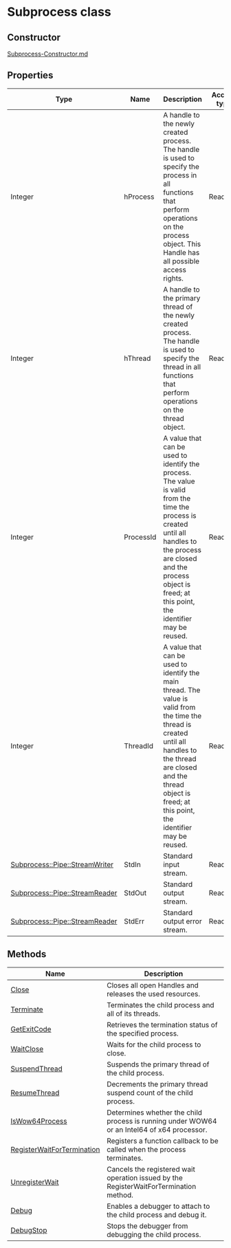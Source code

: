 # Subprocess class




## Constructor
[Subprocess-Constructor.md](Subprocess-Constructor.md)




## Properties

| Type | Name | Description | Access type |
| -------- | -------- | -------- | -------- |
| Integer | hProcess | A handle to the newly created process. The handle is used to specify the process in all functions that perform operations on the process object. This Handle has all possible access rights. | Readonly |
| Integer | hThread | A handle to the primary thread of the newly created process. The handle is used to specify the thread in all functions that perform operations on the thread object. | Readonly |
| Integer | ProcessId | A value that can be used to identify the process. The value is valid from the time the process is created until all handles to the process are closed and the process object is freed; at this point, the identifier may be reused. | Readonly |
| Integer | ThreadId | A value that can be used to identify the main thread. The value is valid from the time the thread is created until all handles to the thread are closed and the thread object is freed; at this point, the identifier may be reused. | Readonly |
| [Subprocess::Pipe::StreamWriter](StreamWriter.md) | StdIn | Standard input stream. | Readonly |
| [Subprocess::Pipe::StreamReader](StreamReader.md) | StdOut | Standard output stream. | Readonly |
| [Subprocess::Pipe::StreamReader](StreamReader.md) | StdErr | Standard output error stream. | Readonly |




## Methods
| Name | Description |
| -------- | -------- |
| [Close](Subprocess-Close.md) | Closes all open Handles and releases the used resources. |
| [Terminate](Subprocess-Terminate.md) | Terminates the child process and all of its threads. |
| [GetExitCode](Subprocess-GetExitCode.md) | Retrieves the termination status of the specified process. |
| [WaitClose](Subprocess-WaitClose.md) | Waits for the child process to close. |
| [SuspendThread](Subprocess-SuspendThread.md) | Suspends the primary thread of the child process. |
| [ResumeThread](Subprocess-ResumeThread.md) | Decrements the primary thread suspend count of the child process. |
| [IsWow64Process](Subprocess-IsWow64Process.md) | Determines whether the child process is running under WOW64 or an Intel64 of x64 processor. |
| [RegisterWaitForTermination](Subprocess-RegisterWaitForTermination.md) | Registers a function callback to be called when the process terminates. |
| [UnregisterWait](Subprocess-UnregisterWait.md) | Cancels the registered wait operation issued by the RegisterWaitForTermination method. |
| [Debug](Subprocess-Debug.md) | Enables a debugger to attach to the child process and debug it. |
| [DebugStop](Subprocess-DebugStop.md) | Stops the debugger from debugging the child process. |
